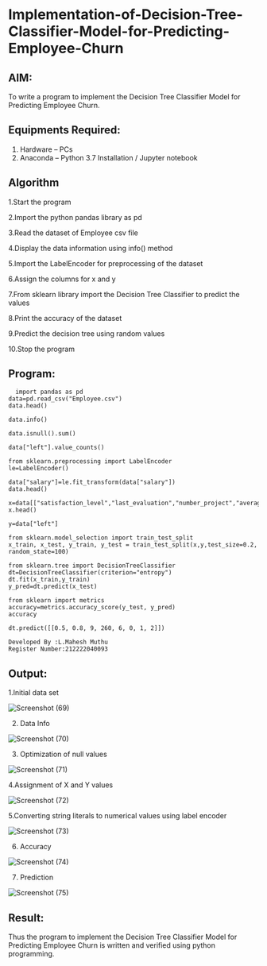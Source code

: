 # Implementation-of-Decision-Tree-Classifier-Model-for-Predicting-Employee-Churn

## AIM:
To write a program to implement the Decision Tree Classifier Model for Predicting Employee Churn.

## Equipments Required:
1. Hardware – PCs
2. Anaconda – Python 3.7 Installation / Jupyter notebook

## Algorithm


1.Start the program


2.Import the python pandas library as pd


3.Read the dataset of Employee csv file


4.Display the data information using info() method


5.Import the LabelEncoder for preprocessing of the dataset


6.Assign the columns for x and y


7.From sklearn library import the Decision Tree Classifier to predict the values


8.Print the accuracy of the dataset


9.Predict the decision tree using random values


10.Stop the program


## Program:
```
  import pandas as pd
data=pd.read_csv("Employee.csv")
data.head()

data.info()

data.isnull().sum()

data["left"].value_counts()

from sklearn.preprocessing import LabelEncoder 
le=LabelEncoder()

data["salary"]=le.fit_transform(data["salary"])
data.head()

x=data[["satisfaction_level","last_evaluation","number_project","average_montly_hours","time_spend_company","Work_accident","promotion_last_5years","salary"]]
x.head()

y=data["left"]

from sklearn.model_selection import train_test_split
x_train, x_test, y_train, y_test = train_test_split(x,y,test_size=0.2, random_state=100)

from sklearn.tree import DecisionTreeClassifier
dt=DecisionTreeClassifier(criterion="entropy")
dt.fit(x_train,y_train)
y_pred=dt.predict(x_test)

from sklearn import metrics
accuracy=metrics.accuracy_score(y_test, y_pred)
accuracy

dt.predict([[0.5, 0.8, 9, 260, 6, 0, 1, 2]])

Developed By :L.Mahesh Muthu
Register Number:212222040093

```

## Output:


 1.Initial data set


 

![Screenshot (69)](https://github.com/MaheshMuthuL/Implementation-of-Decision-Tree-Classifier-Model-for-Predicting-Employee-Churn/assets/135570619/7d517752-acf3-467d-b3bc-87cfe646e705)






2. Data Info






![Screenshot (70)](https://github.com/MaheshMuthuL/Implementation-of-Decision-Tree-Classifier-Model-for-Predicting-Employee-Churn/assets/135570619/abf43f26-9ba0-432c-8dc2-2f70f59a5f94)





3. Optimization of null values





![Screenshot (71)](https://github.com/MaheshMuthuL/Implementation-of-Decision-Tree-Classifier-Model-for-Predicting-Employee-Churn/assets/135570619/4b51b1b1-2d3b-491e-8c36-70cbffed80df)






4.Assignment of X and Y values





![Screenshot (72)](https://github.com/MaheshMuthuL/Implementation-of-Decision-Tree-Classifier-Model-for-Predicting-Employee-Churn/assets/135570619/f3654906-27d2-4ae7-bd48-534e79b40ddb)





5.Converting string literals to numerical values using label encoder





![Screenshot (73)](https://github.com/MaheshMuthuL/Implementation-of-Decision-Tree-Classifier-Model-for-Predicting-Employee-Churn/assets/135570619/a06a5d4d-1939-4417-9fae-a707a3860057)




6. Accuracy





![Screenshot (74)](https://github.com/MaheshMuthuL/Implementation-of-Decision-Tree-Classifier-Model-for-Predicting-Employee-Churn/assets/135570619/f722f0e0-927a-4795-b9d0-41cc6a79e9ff)






7. Prediction




![Screenshot (75)](https://github.com/MaheshMuthuL/Implementation-of-Decision-Tree-Classifier-Model-for-Predicting-Employee-Churn/assets/135570619/1fb54cd8-b8ec-40d8-94a3-644a4c3ebe45)



## Result:
Thus the program to implement the  Decision Tree Classifier Model for Predicting Employee Churn is written and verified using python programming.
